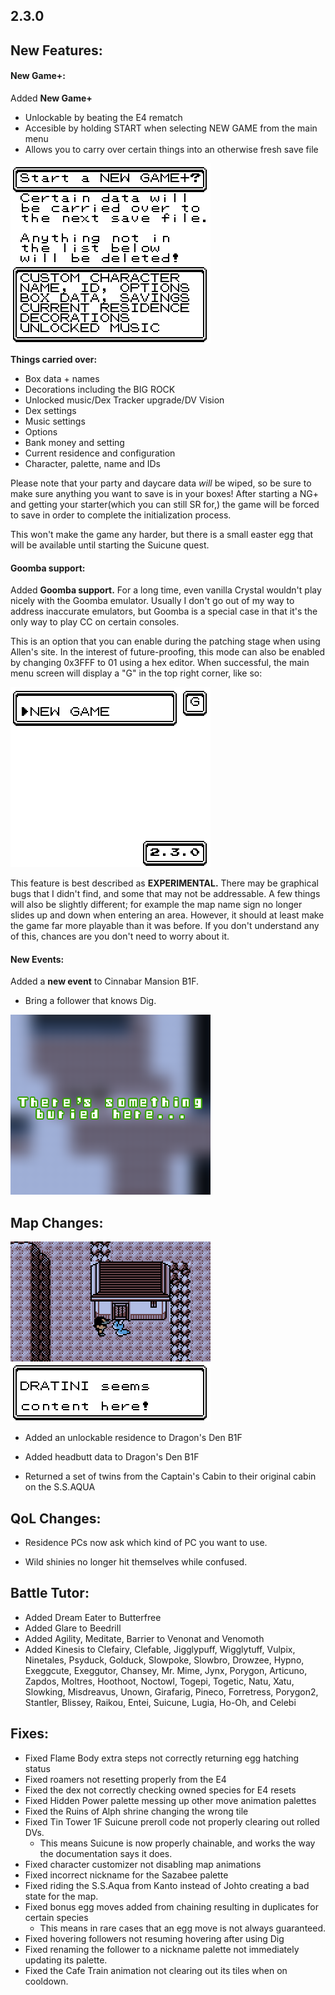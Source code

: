 2.3.0
--------------
## New Features:

#### New Game+:
Added **New Game+**<a name="2_3_0_New_Game_Plus"></a>
 - Unlockable by beating the E4 rematch
 - Accesible by holding START when selecting NEW GAME from the main menu
 - Allows you to carry over certain things into an otherwise fresh save file

![](images/2_3_0_Changelog/image2.png)

**Things carried over:**
 - Box data + names
 - Decorations including the BIG ROCK
 - Unlocked music/Dex Tracker upgrade/DV Vision
 - Dex settings
 - Music settings
 - Options
 - Bank money and setting
 - Current residence and configuration
 - Character, palette, name and IDs

Please note that your party and daycare data _will_ be wiped, so be sure to make sure anything you want to save is in your boxes! After starting a NG+ and getting your starter(which you can still SR for,) the game will be forced to save in order to complete the initialization process.

This won't make the game any harder, but there is a small easter egg that will be available until starting the Suicune quest.

#### Goomba support:
Added **Goomba support.**<a name="2_3_0_Goomba"></a> For a long time, even vanilla Crystal wouldn't play nicely with the Goomba emulator. Usually I don't go out of my way to address inaccurate emulators, but Goomba is a special case in that it's the only way to play CC on certain consoles.

This is an option that you can enable during the patching stage when using Allen's site. In the interest of future-proofing, this mode can also be enabled by changing 0x3FFF to 01 using a hex editor. When successful, the main menu screen will display a "G" in the top right corner, like so:

![](images/2_3_0_Changelog/image1.png)

This feature is best described as **EXPERIMENTAL.** There may be graphical bugs that I didn't find, and some that may not be addressable. A few things will also be slightly different; for example the map name sign no longer slides up and down when entering an area. However, it should at least make the game far more playable than it was before. If you don't understand any of this, chances are you don't need to worry about it.

#### New Events:
Added a **new event** to Cinnabar Mansion B1F.
 - Bring a follower that knows Dig.

![](images/2_3_0_Changelog/image4.png)

## Map Changes:
![](images/2_3_0_Changelog/image3.png)
 - Added an unlockable residence to Dragon's Den B1F
 - Added headbutt data to Dragon's Den B1F

 - Returned a set of twins from the Captain's Cabin to their original cabin on the S.S.AQUA

## QoL Changes:
 - Residence PCs now ask which kind of PC you want to use.

 - Wild shinies no longer hit themselves while confused.

## Battle Tutor:
 - Added Dream Eater to Butterfree
 - Added Glare to Beedrill
 - Added Agility, Meditate, Barrier to Venonat and Venomoth
 - Added Kinesis to Clefairy, Clefable, Jigglypuff, Wigglytuff, Vulpix, Ninetales, Psyduck, Golduck, Slowpoke, Slowbro, Drowzee, Hypno, Exeggcute, Exeggutor, Chansey, Mr. Mime, Jynx, Porygon, Articuno, Zapdos, Moltres, Hoothoot, Noctowl, Togepi, Togetic, Natu, Xatu, Slowking, Misdreavus, Unown, Girafarig, Pineco, Forretress, Porygon2, Stantler, Blissey, Raikou, Entei, Suicune, Lugia, Ho-Oh, and Celebi

## Fixes:
 - Fixed Flame Body extra steps not correctly returning egg hatching status
 - Fixed roamers not resetting properly from the E4
 - Fixed the dex not correctly checking owned species for E4 resets
 - Fixed Hidden Power palette messing up other move animation palettes
 - Fixed the Ruins of Alph shrine changing the wrong tile
 - Fixed Tin Tower 1F Suicune preroll code not properly clearing out rolled DVs.
	 * This means Suicune is now properly chainable, and works the way the documentation says it does.
 - Fixed character customizer not disabling map animations
 - Fixed incorrect nickname for the Sazabee palette
 - Fixed riding the S.S.Aqua from Kanto instead of Johto creating a bad state for the map.
 - Fixed bonus egg moves added from chaining resulting in duplicates for certain species
	 * This means in rare cases that an egg move is not always guaranteed.
 - Fixed hovering followers not resuming hovering after using Dig
 - Fixed renaming the follower to a nickname palette not immediately updating its palette.
 - Fixed the Cafe Train animation not clearing out its tiles when on cooldown.
